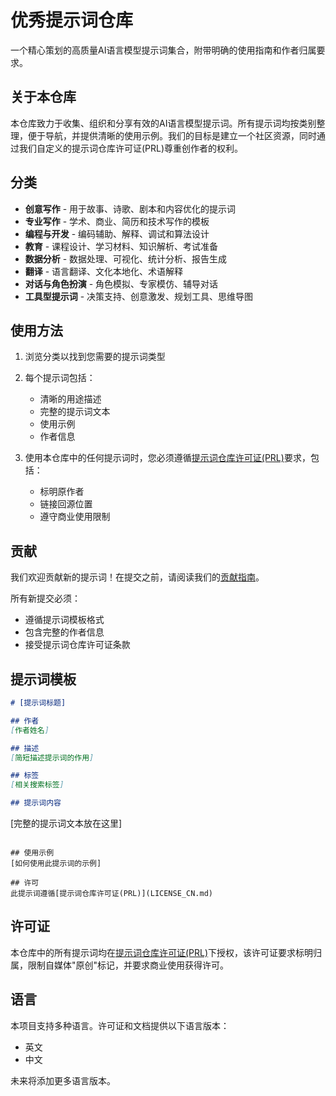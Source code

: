 # 优秀提示词仓库

一个精心策划的高质量AI语言模型提示词集合，附带明确的使用指南和作者归属要求。

## 关于本仓库

本仓库致力于收集、组织和分享有效的AI语言模型提示词。所有提示词均按类别整理，便于导航，并提供清晰的使用示例。我们的目标是建立一个社区资源，同时通过我们自定义的提示词仓库许可证(PRL)尊重创作者的权利。

## 分类

- **创意写作** - 用于故事、诗歌、剧本和内容优化的提示词
- **专业写作** - 学术、商业、简历和技术写作的模板
- **编程与开发** - 编码辅助、解释、调试和算法设计
- **教育** - 课程设计、学习材料、知识解析、考试准备
- **数据分析** - 数据处理、可视化、统计分析、报告生成
- **翻译** - 语言翻译、文化本地化、术语解释
- **对话与角色扮演** - 角色模拟、专家模仿、辅导对话
- **工具型提示词** - 决策支持、创意激发、规划工具、思维导图

## 使用方法

1. 浏览分类以找到您需要的提示词类型
2. 每个提示词包括：
   - 清晰的用途描述
   - 完整的提示词文本
   - 使用示例
   - 作者信息

3. 使用本仓库中的任何提示词时，您必须遵循[提示词仓库许可证(PRL)](LICENSE_CN.md)要求，包括：
   - 标明原作者
   - 链接回源位置
   - 遵守商业使用限制

## 贡献

我们欢迎贡献新的提示词！在提交之前，请阅读我们的[贡献指南](.github/CONTRIBUTING.md)。

所有新提交必须：
- 遵循提示词模板格式
- 包含完整的作者信息
- 接受提示词仓库许可证条款

## 提示词模板

```markdown
# [提示词标题]

## 作者
[作者姓名]

## 描述
[简短描述提示词的作用]

## 标签
[相关搜索标签]

## 提示词内容
```
[完整的提示词文本放在这里]
```

## 使用示例
[如何使用此提示词的示例]

## 许可
此提示词遵循[提示词仓库许可证(PRL)](LICENSE_CN.md)
```

## 许可证

本仓库中的所有提示词均在[提示词仓库许可证(PRL)](LICENSE_CN.md)下授权，该许可证要求标明归属，限制自媒体"原创"标记，并要求商业使用获得许可。

## 语言

本项目支持多种语言。许可证和文档提供以下语言版本：
- 英文
- 中文

未来将添加更多语言版本。